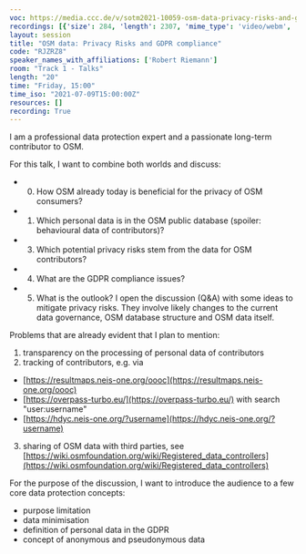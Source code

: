 ```yaml
---
voc: https://media.ccc.de/v/sotm2021-10059-osm-data-privacy-risks-and-gdpr-compliance
recordings: [{'size': 284, 'length': 2307, 'mime_type': 'video/webm', 'language': 'eng-rus', 'filename': 'sotm2021-10059-eng-rus-OSM_data_Privacy_Risks_and_GDPR_compliance_webm-hd.webm', 'state': 'new', 'folder': 'webm-hd', 'high_quality': True, 'width': 1920, 'height': 1080, 'updated_at': '2021-10-28T23:46:13.454+02:00', 'recording_url': 'https://cdn.media.ccc.de/events/sotm/2021/webm-hd/sotm2021-10059-eng-rus-OSM_data_Privacy_Risks_and_GDPR_compliance_webm-hd.webm', 'url': 'https://api.media.ccc.de/public/recordings/55416', 'event_url': 'https://api.media.ccc.de/public/events/10be737d-dae9-5d2a-90a3-f64e5ed02b87', 'conference_url': 'https://api.media.ccc.de/public/conferences/sotm2021'}, {'size': 140, 'length': 2307, 'mime_type': 'video/webm', 'language': 'eng-rus', 'filename': 'sotm2021-10059-eng-rus-OSM_data_Privacy_Risks_and_GDPR_compliance_webm-sd.webm', 'state': 'new', 'folder': 'webm-sd', 'high_quality': False, 'width': 720, 'height': 576, 'updated_at': '2021-10-28T22:58:38.621+02:00', 'recording_url': 'https://cdn.media.ccc.de/events/sotm/2021/webm-sd/sotm2021-10059-eng-rus-OSM_data_Privacy_Risks_and_GDPR_compliance_webm-sd.webm', 'url': 'https://api.media.ccc.de/public/recordings/55415', 'event_url': 'https://api.media.ccc.de/public/events/10be737d-dae9-5d2a-90a3-f64e5ed02b87', 'conference_url': 'https://api.media.ccc.de/public/conferences/sotm2021'}, {'size': 35, 'length': 2307, 'mime_type': 'audio/mpeg', 'language': 'eng', 'filename': 'sotm2021-10059-eng-OSM_data_Privacy_Risks_and_GDPR_compliance_mp3.mp3', 'state': 'new', 'folder': 'mp3', 'high_quality': False, 'width': 0, 'height': 0, 'updated_at': '2021-10-28T22:31:05.012+02:00', 'recording_url': 'https://cdn.media.ccc.de/events/sotm/2021/mp3/sotm2021-10059-eng-OSM_data_Privacy_Risks_and_GDPR_compliance_mp3.mp3', 'url': 'https://api.media.ccc.de/public/recordings/55414', 'event_url': 'https://api.media.ccc.de/public/events/10be737d-dae9-5d2a-90a3-f64e5ed02b87', 'conference_url': 'https://api.media.ccc.de/public/conferences/sotm2021'}, {'size': 117, 'length': 2307, 'mime_type': 'video/mp4', 'language': 'eng-rus', 'filename': 'sotm2021-10059-eng-rus-OSM_data_Privacy_Risks_and_GDPR_compliance_sd.mp4', 'state': 'new', 'folder': 'h264-sd', 'high_quality': False, 'width': 720, 'height': 576, 'updated_at': '2021-10-28T22:30:25.463+02:00', 'recording_url': 'https://cdn.media.ccc.de/events/sotm/2021/h264-sd/sotm2021-10059-eng-rus-OSM_data_Privacy_Risks_and_GDPR_compliance_sd.mp4', 'url': 'https://api.media.ccc.de/public/recordings/55413', 'event_url': 'https://api.media.ccc.de/public/events/10be737d-dae9-5d2a-90a3-f64e5ed02b87', 'conference_url': 'https://api.media.ccc.de/public/conferences/sotm2021'}, {'size': 263, 'length': 2307, 'mime_type': 'video/mp4', 'language': 'eng-rus', 'filename': 'sotm2021-10059-eng-rus-OSM_data_Privacy_Risks_and_GDPR_compliance_hd.mp4', 'state': 'new', 'folder': 'h264-hd', 'high_quality': True, 'width': 1920, 'height': 1080, 'updated_at': '2021-10-28T22:24:37.110+02:00', 'recording_url': 'https://cdn.media.ccc.de/events/sotm/2021/h264-hd/sotm2021-10059-eng-rus-OSM_data_Privacy_Risks_and_GDPR_compliance_hd.mp4', 'url': 'https://api.media.ccc.de/public/recordings/55412', 'event_url': 'https://api.media.ccc.de/public/events/10be737d-dae9-5d2a-90a3-f64e5ed02b87', 'conference_url': 'https://api.media.ccc.de/public/conferences/sotm2021'}, {'size': 228, 'length': 2307, 'mime_type': 'video/mp4', 'language': 'rus', 'filename': 'sotm2021-10059-rus-OSM_data_Privacy_Risks_and_GDPR_compliance.mp4', 'state': 'new', 'folder': 'h264-hd', 'high_quality': True, 'width': 1920, 'height': 1080, 'updated_at': '2021-10-28T22:24:26.596+02:00', 'recording_url': 'https://cdn.media.ccc.de/events/sotm/2021/h264-hd/sotm2021-10059-rus-OSM_data_Privacy_Risks_and_GDPR_compliance.mp4', 'url': 'https://api.media.ccc.de/public/recordings/55411', 'event_url': 'https://api.media.ccc.de/public/events/10be737d-dae9-5d2a-90a3-f64e5ed02b87', 'conference_url': 'https://api.media.ccc.de/public/conferences/sotm2021'}, {'size': 228, 'length': 2307, 'mime_type': 'video/mp4', 'language': 'eng', 'filename': 'sotm2021-10059-eng-OSM_data_Privacy_Risks_and_GDPR_compliance.mp4', 'state': 'new', 'folder': 'h264-hd', 'high_quality': True, 'width': 1920, 'height': 1080, 'updated_at': '2021-10-28T22:24:16.763+02:00', 'recording_url': 'https://cdn.media.ccc.de/events/sotm/2021/h264-hd/sotm2021-10059-eng-OSM_data_Privacy_Risks_and_GDPR_compliance.mp4', 'url': 'https://api.media.ccc.de/public/recordings/55410', 'event_url': 'https://api.media.ccc.de/public/events/10be737d-dae9-5d2a-90a3-f64e5ed02b87', 'conference_url': 'https://api.media.ccc.de/public/conferences/sotm2021'}]
layout: session
title: "OSM data: Privacy Risks and GDPR compliance"
code: "RJZRZ8"
speaker_names_with_affiliations: ['Robert Riemann']
room: "Track 1 - Talks"
length: "20"
time: "Friday, 15:00"
time_iso: "2021-07-09T15:00:00Z"
resources: []
recording: True
---
```

I am a professional data protection expert and a passionate long-term contributor to OSM.

For this talk, I want to combine both worlds and discuss:

* 0) How OSM already today is beneficial for the privacy of OSM consumers?
* 1) Which personal data is in the OSM public database (spoiler: behavioural 
data of contributors)?
* 3) Which potential privacy risks stem from the data for OSM contributors?
* 4) What are the GDPR compliance issues?
* 5) What is the outlook? I open the discussion (Q&amp;A) with some ideas to mitigate privacy risks. They involve likely changes to the current data governance, OSM database structure and OSM data itself.

Problems that are already evident that I plan to mention:
1. transparency on the processing of personal data of contributors
2. tracking of contributors, e.g. via
  - [https://resultmaps.neis-one.org/oooc](https://resultmaps.neis-one.org/oooc)
  - [https://overpass-turbo.eu/](https://overpass-turbo.eu/) with search &#34;user:username&#34;
  - [https://hdyc.neis-one.org/?username](https://hdyc.neis-one.org/?username)
3. sharing of OSM data with third parties, see [https://wiki.osmfoundation.org/wiki/Registered_data_controllers](https://wiki.osmfoundation.org/wiki/Registered_data_controllers)

For the purpose of the discussion, I want to introduce the audience to a few core data protection concepts:
- purpose limitation
- data minimisation
- definition of personal data in the GDPR
- concept of anonymous and pseudonymous data
